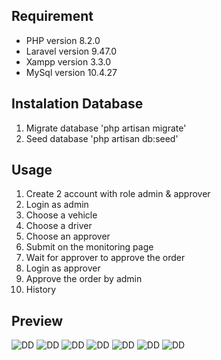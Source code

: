 ## Requirement 

-   PHP version 8.2.0
-   Laravel version 9.47.0
-   Xampp version 3.3.0
-   MySql version 10.4.27

## Instalation Database

1.   Migrate database 'php artisan migrate'
2.   Seed database 'php artisan db:seed'

## Usage

1.   Create 2 account with role admin & approver
2.   Login as admin
3.   Choose a vehicle
4.   Choose a driver
5.   Choose an approver
6.   Submit on the monitoring page
7.   Wait for approver to approve the order 
8.   Login as approver
9.   Approve the order by admin
10.   History

## Preview
![DD](https://i.ibb.co/fk4WBBw/V1.png)
![DD](https://i.ibb.co/5vbwD6g/V2.png)
![DD](https://i.ibb.co/jv5dzcb/V3.png)
![DD](https://i.ibb.co/7S7zbdH/V4.png)
![DD](https://i.ibb.co/tZLtdxf/V5.png)
![DD](https://i.ibb.co/QnM6dTS/V6.png)
![DD](https://i.ibb.co/tBGPDp6/V7.png)
